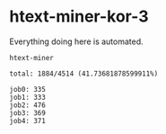 # htext-miner-kor-3

Everything doing here is automated.

```
htext-miner

total: 1884/4514 (41.73681878599911%)

job0: 335
job1: 333
job2: 476
job3: 369
job4: 371
```